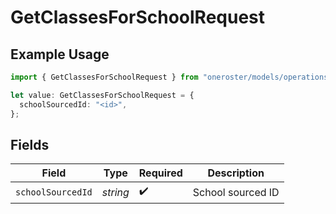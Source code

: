 # GetClassesForSchoolRequest

## Example Usage

```typescript
import { GetClassesForSchoolRequest } from "oneroster/models/operations";

let value: GetClassesForSchoolRequest = {
  schoolSourcedId: "<id>",
};
```

## Fields

| Field              | Type               | Required           | Description        |
| ------------------ | ------------------ | ------------------ | ------------------ |
| `schoolSourcedId`  | *string*           | :heavy_check_mark: | School sourced ID  |